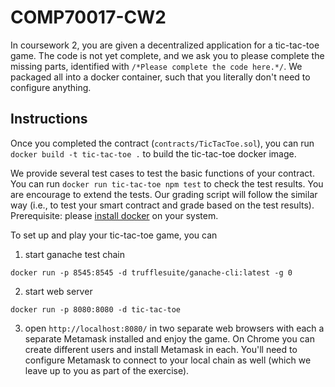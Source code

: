 # COMP70017-CW2

In coursework 2, you are given a decentralized application for a tic-tac-toe game. The code is not yet complete, and we ask you to please complete the missing parts, identified with `/*Please complete the code here.*/`. We packaged all into a docker container, such that you literally don't need to configure anything.

## Instructions
Once you completed the contract (`contracts/TicTacToe.sol`), you can run `docker build -t tic-tac-toe .` to build the tic-tac-toe docker image.

We provide several test cases to test the basic functions of your contract. You can run `docker run tic-tac-toe npm test` to check the test results. You are encourage to extend the tests. Our grading script will follow the similar way (i.e., to test your smart contract and grade based on the test results). Prerequisite: please [install docker](https://docs.docker.com/desktop/) on your system.

To set up and play your tic-tac-toe game, you can
1. start ganache test chain

`docker run -p 8545:8545 -d trufflesuite/ganache-cli:latest -g 0`

2. start web server

`docker run -p 8080:8080 -d tic-tac-toe`

3. open `http://localhost:8080/` in two separate web browsers with each a separate Metamask installed and enjoy the game. On Chrome you can create different users and install Metamask in each. You'll need to configure Metamask to connect to your local chain as well (which we leave up to you as part of the exercise).
